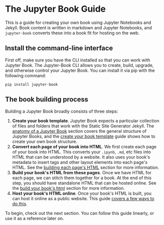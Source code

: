 # The Jupyter Book Guide

This is a guide for creating your own book using
Jupyter Notebooks and Jekyll. Book content is written in markdown and
Jupyter Notebooks, and `jupyter-book` converts these into
a book fit for hosting on the web.

## Install the command-line interface

First off, make sure you have the CLI installed so that you can work with Jupyter Book.
The Jupyter-Book CLI allows you to create, build, upgrade, and otherwise control your
Jupyter Book. You can install it via pip with the following command:

```
pip install jupyter-book
```

## The book building process

Building a Jupyter Book broadly consists of three steps:

1. **Create your book template**. Jupyter Book expects a particular
   collection of files and folders that work with the Static Site Generator
   Jekyll. The [anatomy of a Jupyter Book](01-5_tour.html) section covers the
   general structure of Jupyter Books, and the [create your book template](02_create.html)
   guide shows how to create your own book structure.
2. **Convert each page of your book into HTML**. We first create each page of
   your book into HTML. This converts your `.ipynb`, `.md`, etc files into HTML
   that can be understood by a website. It also uses your book's metadata to insert
   tags and other layout elements into each page's HTML. See the [building each page's HTML](03_build.html)
   section for more information.
3. **Build your book's HTML from these pages**. Once we have HTML for each page, we
   can stitch them together for a book. At the end of this step, you should have
   standalone HTML that can be hosted online. See the [build your book's html](publish/book-html.html)
   section for more information.
4. **Host your book's HTML online**. Once your book's HTML is built, you can host
   it online as a public website. This guide [covers a few ways to do this](04_publish.html).
   
To begin, check out the next section. You can follow this guide linearly, or use it as
a reference later on.
